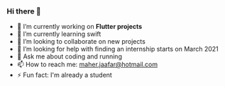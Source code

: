 ### Hi there 👋

<!--
**maherjaafar/maherjaafar** is a ✨ _special_ ✨ repository because its `README.md` (this file) appears on your GitHub profile.
Here are some ideas to get you started:
-->
- 🔭 I’m currently working on **Flutter projects**
- 🌱 I’m currently learning swift
- 👯 I’m looking to collaborate on new projects
- 🤔 I’m looking for help with finding an internship starts on March 2021
- 💬 Ask me about coding and running
- 📫 How to reach me: maher.jaafar@hotmail.com
- ⚡ Fun fact: I'm already a student
